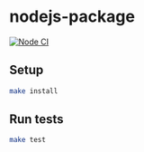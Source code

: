# nodejs-package

<!-- ![example workflow](https://github.com/<OWNER>/<REPOSITORY>/actions/workflows/<WORKFLOW_FILE>/badge.svg) -->

[![Node CI](https://github.com/hexlet-boilerplates/nodejs-package/workflows/Node%20CI/badge.svg)](https://github.com/hexlet-boilerplates/nodejs-package/actions)

<!-- В ридми описаны комнады для запуска проекта -->

## Setup

```sh
make install
```

## Run tests

```sh
make test
```
